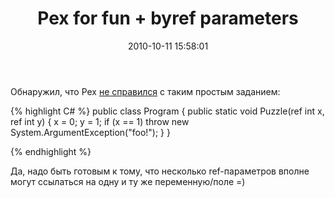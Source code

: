 ﻿---
layout: post
title: "Pex for fun + byref parameters"
date: 2010-10-11 15:58:01
categories: 1290985272
tags: pex ref parameter byref
---
Обнаружил, что Pex [не справился](http://www.pexforfun.com/default.aspx?language=CSharp&code=pADsvQdgHEmWJSYvbcp7f0r1StfgdKEIgGATJNiQQBDswYjN5pLsHWlHIymrKoHKZVZlXWYWQMztnbz33nvvvffee__997o7nU4n99%2f%2fP1xmZAFs9s5K2smeIYCqyB8%2ffnwfPyJW60lZTNNpmTVN_rKuLupskfziJE31i6bNWvpxWRWz9OX6Bz8o8606P0_LZZu_G6Xm1_s79AbeStN36WfpziH%2fek2%2f7sqvxXm6Rd%2fQ33fSdl5XV_kyv0pfXzdtvhgf1xfrRb5sT99N81VbVMutj86r6nf96A7e%2fSXJL%2fl%2fAgAA%2f%2f8%3d) с таким простым заданием:

{% highlight C# %}
public class Program
{
  public static void Puzzle(ref int x, ref int y)
  {
    x = 0;
    y = 1;
    if (x == 1) throw new System.ArgumentException("foo!");
  }
}

{% endhighlight %}

Да, надо быть готовым к тому, что несколько ref-параметров вполне могут ссылаться на одну и ту же переменную/поле =)